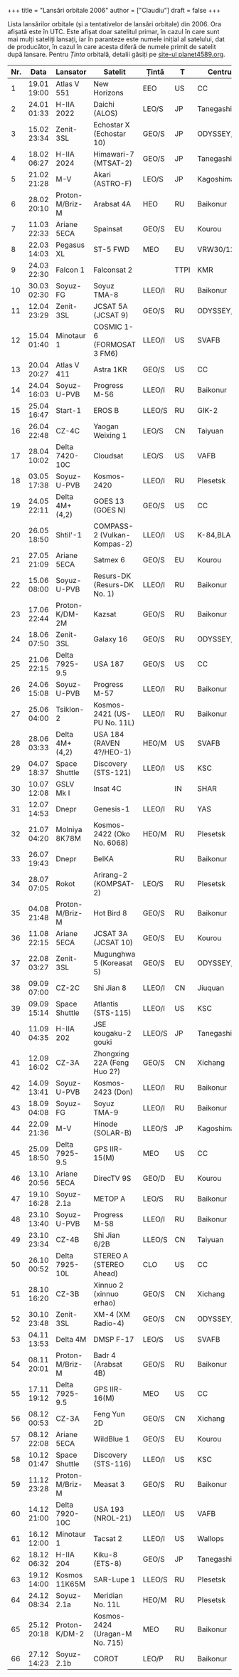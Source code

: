 +++
title = "Lansări orbitale 2006"
author = ["Claudiu"]
draft = false
+++

Lista lansărilor orbitale (și a tentativelor de lansări orbitale) din 2006. Ora afișată este în UTC. Este afișat doar satelitul primar, în cazul în care sunt mai mulți sateliți lansați, iar în paranteze este numele inițial al satelului, dat de producător, în cazul în care acesta diferă de numele primit de satelit după lansare. Pentru _Ținta_ orbitală, detalii găsiți pe [site-ul planet4589.org](https://planet4589.org/space/log/orbcat.html).

| Nr. | Data        | Lansator        | Satelit                        | Țintă  | T    | Centru      | Rampă    | R. |
|-----|-------------|-----------------|--------------------------------|--------|------|-------------|----------|----|
| 1   | 19.01 19:00 | Atlas V 551     | New Horizons                   | EEO    | US   | CC          | SLC41    | S  |
| 2   | 24.01 01:33 | H-IIA 2022      | Daichi (ALOS)                  | LEO/S  | JP   | Tanegashima | Y        | S  |
| 3   | 15.02 23:34 | Zenit-3SL       | Echostar X (Echostar 10)       | GEO/S  | JP   | ODYSSEY,K   | LA       | S  |
| 4   | 18.02 06:27 | H-IIA 2024      | Himawari-7 (MTSAT-2)           | GEO/S  | JP   | Tanegashima | Y        | S  |
| 5   | 21.02 21:28 | M-V             | Akari (ASTRO-F)                | LEO/S  | JP   | Kagoshima   | M-V      | S  |
| 6   | 28.02 20:10 | Proton-M/Briz-M | Arabsat 4A                     | HEO    | RU   | Baikonur    | LC200/39 | F  |
| 7   | 11.03 22:33 | Ariane 5ECA     | Spainsat                       | GEO/S  | EU   | Kourou      | ELA3     | S  |
| 8   | 22.03 14:03 | Pegasus XL      | ST-5 FWD                       | MEO    | EU   | VRW30/12    | L-1011   | S  |
| 9   | 24.03 22:30 | Falcon 1        | Falconsat 2                    |        | TTPI | KMR         | OM       | F  |
| 10  | 30.03 02:30 | Soyuz-FG        | Soyuz TMA-8                    | LLEO/I | RU   | Baikonur    | LC1      | S  |
| 11  | 12.04 23:29 | Zenit-3SL       | JCSAT 5A (JCSAT 9)             | GEO/S  | RU   | ODYSSEY,K   | LA       | S  |
| 12  | 15.04 01:40 | Minotaur 1      | COSMIC 1-6 (FORMOSAT 3 FM6)    | LLEO/I | US   | SVAFB       | SLC8     | S  |
| 13  | 20.04 20:27 | Atlas V 411     | Astra 1KR                      | GEO/S  | US   | CC          | SLC41    | S  |
| 14  | 24.04 16:03 | Soyuz-U-PVB     | Progress M-56                  | LLEO/I | RU   | Baikonur    | LC1      | S  |
| 15  | 25.04 16:47 | Start-1         | EROS B                         | LLEO/S | RU   | GIK-2       | LC5      | S  |
| 16  | 26.04 22:48 | CZ-4C           | Yaogan Weixing 1               | LEO/S  | CN   | Taiyuan     | LC7      | S  |
| 17  | 28.04 10:02 | Delta 7420-10C  | Cloudsat                       | LEO/S  | US   | VAFB        | SLC2W    | S  |
| 18  | 03.05 17:38 | Soyuz-U-PVB     | Kosmos-2420                    | LLEO/I | RU   | Plesetsk    | LC16/2   | S  |
| 19  | 24.05 22:11 | Delta 4M+(4,2)  | GOES 13 (GOES N)               | GEO/S  | US   | CC          | SLC37B   | S  |
| 20  | 26.05 18:50 | Shtil'-1        | COMPASS-2 (Vulkan-Kompas-2)    | LLEO/I | US   | K-84,BLA    |          | S  |
| 21  | 27.05 21:09 | Ariane 5ECA     | Satmex 6                       | GEO/S  | EU   | Kourou      | ELA3     | S  |
| 22  | 15.06 08:00 | Soyuz-U-PVB     | Resurs-DK (Resurs-DK No. 1)    | LLEO/I | RU   | Baikonur    | LC1      | S  |
| 23  | 17.06 22:44 | Proton-K/DM-2M  | Kazsat                         | GEO/S  | RU   | Baikonur    | LC200/39 | S  |
| 24  | 18.06 07:50 | Zenit-3SL       | Galaxy 16                      | GEO/S  | RU   | ODYSSEY,K   | LA       | S  |
| 25  | 21.06 22:15 | Delta 7925-9.5  | USA 187                        | GEO/S  | US   | CC          | SLC17A   | S  |
| 26  | 24.06 15:08 | Soyuz-U-PVB     | Progress M-57                  | LLEO/I | RU   | Baikonur    | LC1      | S  |
| 27  | 25.06 04:00 | Tsiklon-2       | Kosmos-2421 (US-PU No. 11L)    | LLEO/I | RU   | Baikonur    | LC90/20  | S  |
| 28  | 28.06 03:33 | Delta 4M+(4,2)  | USA 184 (RAVEN 4?/HEO-1)       | HEO/M  | US   | SVAFB       | SLC6     | S  |
| 29  | 04.07 18:37 | Space Shuttle   | Discovery (STS-121)            | LLEO/I | US   | KSC         | LC39B    | S  |
| 30  | 10.07 12:08 | GSLV Mk I       | Insat 4C                       |        | IN   | SHAR        | SLP      | F  |
| 31  | 12.07 14:53 | Dnepr           | Genesis-1                      | LLEO/I | RU   | YAS         | Sh370/11 | S  |
| 32  | 21.07 04:20 | Molniya 8K78M   | Kosmos-2422 (Oko No. 6068)     | HEO/M  | RU   | Plesetsk    | LC16/2   | S  |
| 33  | 26.07 19:43 | Dnepr           | BelKA                          |        | RU   | Baikonur    | LC109/95 | F  |
| 34  | 28.07 07:05 | Rokot           | Arirang-2 (KOMPSAT-2)          | LEO/S  | RU   | Plesetsk    | LC133/3  | S  |
| 35  | 04.08 21:48 | Proton-M/Briz-M | Hot Bird 8                     | GEO/S  | RU   | Baikonur    | LC200/39 | S  |
| 36  | 11.08 22:15 | Ariane 5ECA     | JCSAT 3A (JCSAT 10)            | GEO/S  | EU   | Kourou      | ELA3     | S  |
| 37  | 22.08 03:27 | Zenit-3SL       | Mugunghwa 5 (Koreasat 5)       | GEO/S  | EU   | ODYSSEY,K   | LA       | S  |
| 38  | 09.09 07:00 | CZ-2C           | Shi Jian 8                     | LLEO/I | CN   | Jiuquan     | Pad 603  | S  |
| 39  | 09.09 15:14 | Space Shuttle   | Atlantis (STS-115)             | LLEO/I | US   | KSC         | LC39B    | S  |
| 40  | 11.09 04:35 | H-IIA 202       | JSE kougaku-2 gouki            | LLEO/S | JP   | Tanegashima | Y        | S  |
| 41  | 12.09 16:02 | CZ-3A           | Zhongxing 22A (Feng Huo 2?)    | GEO/S  | CN   | Xichang     | LC2      | S  |
| 42  | 14.09 13:41 | Soyuz-U-PVB     | Kosmos-2423 (Don)              | LLEO/I | RU   | Baikonur    | LC31     | S  |
| 43  | 18.09 04:08 | Soyuz-FG        | Soyuz TMA-9                    | LLEO/I | RU   | Baikonur    | LC1      | S  |
| 44  | 22.09 21:36 | M-V             | Hinode (SOLAR-B)               | LLEO/S | JP   | Kagoshima   | M-V      | S  |
| 45  | 25.09 18:50 | Delta 7925-9.5  | GPS IIR-15(M)                  | MEO    | US   | CC          | SLC17A   | S  |
| 46  | 13.10 20:56 | Ariane 5ECA     | DirecTV 9S                     | GEO/D  | EU   | Kourou      | ELA3     | S  |
| 47  | 19.10 16:28 | Soyuz-2.1a      | METOP A                        | LEO/S  | RU   | Baikonur    | LC31     | S  |
| 48  | 23.10 13:40 | Soyuz-U-PVB     | Progress M-58                  | LLEO/I | RU   | Baikonur    | LC1      | S  |
| 49  | 23.10 23:34 | CZ-4B           | Shi Jian 6/2B                  | LLEO/S | CN   | Taiyuan     | LC7      | S  |
| 50  | 26.10 00:52 | Delta 7925-10L  | STEREO A (STEREO Ahead)        | CLO    | US   | CC          | SLC17B   | S  |
| 51  | 28.10 16:20 | CZ-3B           | Xinnuo 2 (xinnuo erhao)        | GEO/S  | CN   | Xichang     | LC2      | S  |
| 52  | 30.10 23:48 | Zenit-3SL       | XM-4 (XM Radio-4)              | GEO/S  | CN   | ODYSSEY,K   | LA       | S  |
| 53  | 04.11 13:53 | Delta 4M        | DMSP F-17                      | LEO/S  | US   | SVAFB       | SLC6     | S  |
| 54  | 08.11 20:01 | Proton-M/Briz-M | Badr 4 (Arabsat 4B)            | GEO/S  | RU   | Baikonur    | LC200/39 | S  |
| 55  | 17.11 19:12 | Delta 7925-9.5  | GPS IIR-16(M)                  | MEO    | US   | CC          | SLC17A   | S  |
| 56  | 08.12 00:53 | CZ-3A           | Feng Yun 2D                    | GEO/S  | CN   | Xichang     | LC2      | S  |
| 57  | 08.12 22:08 | Ariane 5ECA     | WildBlue 1                     | GEO/S  | EU   | Kourou      | ELA3     | S  |
| 58  | 10.12 01:47 | Space Shuttle   | Discovery (STS-116)            | LLEO/I | US   | KSC         | LC39B    | S  |
| 59  | 11.12 23:28 | Proton-M/Briz-M | Measat 3                       | GEO/S  | RU   | Baikonur    | LC200/39 | S  |
| 60  | 14.12 21:00 | Delta 7920-10C  | USA 193 (NROL-21)              | LLEO/I | US   | VAFB        | SLC2W    | S  |
| 61  | 16.12 12:00 | Minotaur 1      | Tacsat 2                       | LLEO/I | US   | Wallops     | Pad 0B   | S  |
| 62  | 18.12 06:32 | H-IIA 204       | Kiku-8 (ETS-8)                 | GEO/S  | JP   | Tanegashima | Y        | S  |
| 63  | 19.12 14:00 | Kosmos 11K65M   | SAR-Lupe 1                     | LLEO/S | RU   | Plesetsk    | LC132/1  | S  |
| 64  | 24.12 08:34 | Soyuz-2.1a      | Meridian No. 11L               | HEO/M  | RU   | Plesetsk    | LC43/4   | S  |
| 65  | 25.12 20:18 | Proton-K/DM-2   | Kosmos-2424 (Uragan-M No. 715) | MEO    | RU   | Baikonur    | LC81/24  | S  |
| 66  | 27.12 14:23 | Soyuz-2.1b      | COROT                          | LEO/P  | RU   | Baikonur    | LC31     | S  |